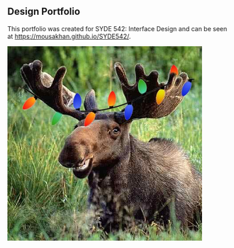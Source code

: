 ## Design Portfolio

This portfolio was created for SYDE 542: Interface Design and can be seen at https://mousakhan.github.io/SYDE542/.


<img src="moose.jpg" alt="hi" class="inline"/>

